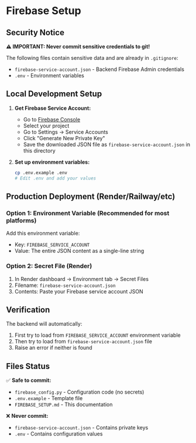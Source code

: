# Firebase Setup

## Security Notice

**⚠️ IMPORTANT: Never commit sensitive credentials to git!**

The following files contain sensitive data and are already in `.gitignore`:
- `firebase-service-account.json` - Backend Firebase Admin credentials
- `.env` - Environment variables

## Local Development Setup

1. **Get Firebase Service Account:**
   - Go to [Firebase Console](https://console.firebase.google.com/)
   - Select your project
   - Go to Settings → Service Accounts
   - Click "Generate New Private Key"
   - Save the downloaded JSON file as `firebase-service-account.json` in this directory

2. **Set up environment variables:**
   ```bash
   cp .env.example .env
   # Edit .env and add your values
   ```

## Production Deployment (Render/Railway/etc)

### Option 1: Environment Variable (Recommended for most platforms)

Add this environment variable:
- Key: `FIREBASE_SERVICE_ACCOUNT`
- Value: The entire JSON content as a single-line string

### Option 2: Secret File (Render)

1. In Render dashboard → Environment tab → Secret Files
2. Filename: `firebase-service-account.json`
3. Contents: Paste your Firebase service account JSON

## Verification

The backend will automatically:
1. First try to load from `FIREBASE_SERVICE_ACCOUNT` environment variable
2. Then try to load from `firebase-service-account.json` file
3. Raise an error if neither is found

## Files Status

✅ **Safe to commit:**
- `firebase_config.py` - Configuration code (no secrets)
- `.env.example` - Template file
- `FIREBASE_SETUP.md` - This documentation

❌ **Never commit:**
- `firebase-service-account.json` - Contains private keys
- `.env` - Contains configuration values
